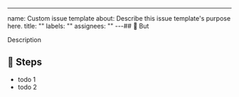 ---
name: Custom issue template
about: Describe this issue template's purpose here.
title: ""
labels: ""
assignees: ""
---## 🎯 But

Description

## 👣 Steps

- todo 1
- todo 2

